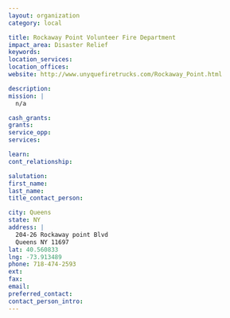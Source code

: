 ```yaml
---
layout: organization
category: local

title: Rockaway Point Volunteer Fire Department
impact_area: Disaster Relief
keywords: 
location_services: 
location_offices: 
website: http://www.unyquefiretrucks.com/Rockaway_Point.html

description: 
mission: |
  n/a

cash_grants: 
grants: 
service_opp: 
services: 

learn: 
cont_relationship: 

salutation: 
first_name: 
last_name: 
title_contact_person: 

city: Queens
state: NY
address: |
  204-26 Rockaway point Blvd    
  Queens NY 11697
lat: 40.560833
lng: -73.913489
phone: 718-474-2593
ext: 
fax: 
email: 
preferred_contact: 
contact_person_intro: 
---
```

